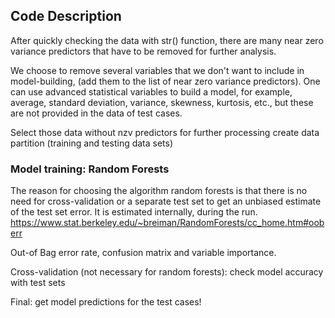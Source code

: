 ## Code Description 

After quickly checking the data with str() function, there are many near zero variance predictors that have to be removed for further analysis.

We choose to remove several variables that we don't want to include in model-building,
(add them to the list of near zero variance predictors).
One can use advanced statistical variables to build a model, for example, average, standard deviation, variance, skewness, kurtosis, etc., but these are not provided in the data of test cases.

Select those data without nzv predictors for further processing
create data partition (training and testing data sets)

### Model training: Random Forests
The reason for choosing the algorithm random forests is that there is no need for cross-validation or a separate test set 
to get an unbiased estimate of the test set error. It is estimated internally, during the run.
https://www.stat.berkeley.edu/~breiman/RandomForests/cc_home.htm#ooberr

Out-of Bag error rate, confusion matrix and variable importance.

Cross-validation (not necessary for random forests): check model accuracy with test sets

Final: get model predictions for the test cases!
